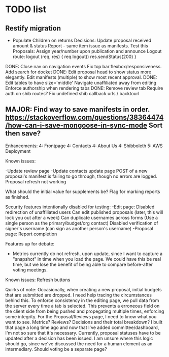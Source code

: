 # TODO list

## Restify migration
- Populate Children on returns
Decisions: Update proposal received amount & status
Report - same item issue as manifests. Test this
Proposals: Assign year/number upon publication and announce
Logout route:
logout (req, res) {
  req.logout()
  res.sendStatus(200)
}



DONE: Close nav on navigation events
Fix top bar flexbox/responsiveness.
Add search for docket
DONE: Edit proposal head to show status more elegantly.
Edit manifests (multiple) to show most recent approval.
DONE: Edit tables to have size='middle'
Navigate unaffiliated away from editing
Enforce authorship when rendering tabs
DONE: Remove review tab
Require auth on shib routes?
Fix undefined shib callback urls / backtourl

MAJOR: Find way to save manifests in order.
https://stackoverflow.com/questions/38364474/how-can-i-save-mongoose-in-sync-mode
Sort then save?
---

Enhancements:
  4: Frontpage
  4: Contacts
  4: About Us
4: Shibboleth
5: AWS Deployment


Known issues:
<!-- -Frontpage feed -->
<!-- -Update total received -->
-Update review page
-Update contacts update page
POST of a new proposal's manifest is failing to go through, though no errors are logged.
Proposal refresh not working

What should the initial value for supplements be?
Flag for marking reports as finished.

Security features intentionally disabled for testing:
  -Edit page:
    Disabled redirection of unaffiliated users
    Can edit published proposals (later, this will lock you out after a week)
    Can duplicate usernames across forms (Use a single person as the primary/budget/org contact)
    Disabled verification of signer's username (can sign as another person's username)
  -Proposal page:
    Report completion

Features up for debate:
  - Metrics currently do not refresh, upon update, since I want to capture a "snapshot" in time when you load the page. We could have this be real time, but we lose the benefit of being  able to compare before-after voting meetings.

Known issues:
  Refresh buttons

Quirks of note:
  Occasionally, when creating a new proposal, initial budgets that are submitted are dropped. I need help tracing the circumstances behind this.
  To enforce consistency in the editing page, we pull data from the server every time a tab is selected. This prevents a erroneous field on the client side from being pushed and propegating multiple times, enforcing some integrity.
  For the Proposal/Reviews page, I need to know what you want to see. Metrics? Reviews? Decisions and their total breakdown? I built that page a long time ago and now that I've added committee/dashboard, I'm not so sure that it's necessary.
  Currently, proposal statuses have to be updated after a decision has been issued. I am unsure where this logic should go, since we've discussed the need for a human element as an intermediary.
  Should voting be a separate page?
